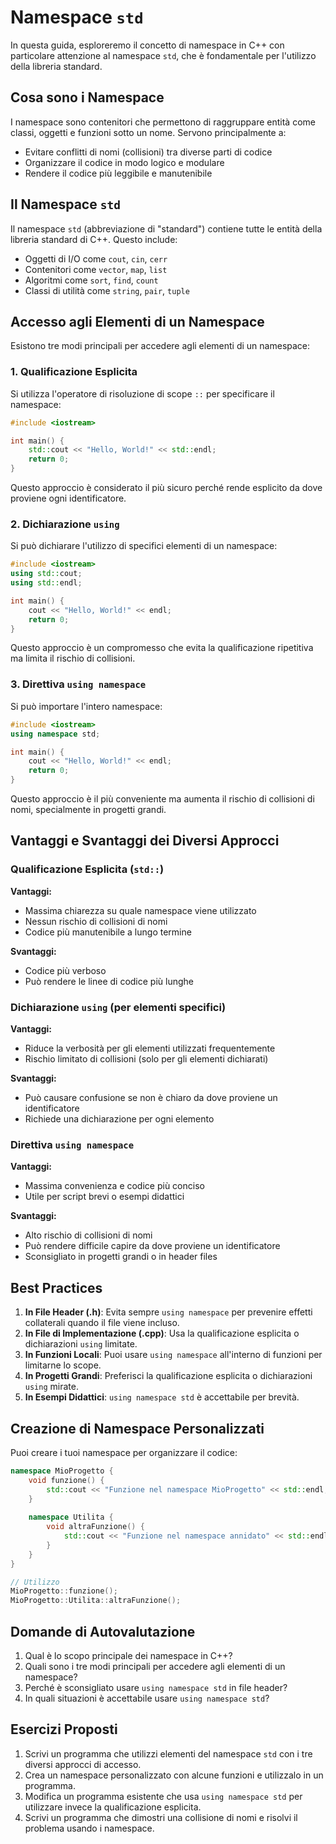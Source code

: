 # Namespace `std`

In questa guida, esploreremo il concetto di namespace in C++ con particolare attenzione al namespace `std`, che è fondamentale per l'utilizzo della libreria standard.

## Cosa sono i Namespace

I namespace sono contenitori che permettono di raggruppare entità come classi, oggetti e funzioni sotto un nome. Servono principalmente a:

- Evitare conflitti di nomi (collisioni) tra diverse parti di codice
- Organizzare il codice in modo logico e modulare
- Rendere il codice più leggibile e manutenibile

## Il Namespace `std`

Il namespace `std` (abbreviazione di "standard") contiene tutte le entità della libreria standard di C++. Questo include:

- Oggetti di I/O come `cout`, `cin`, `cerr`
- Contenitori come `vector`, `map`, `list`
- Algoritmi come `sort`, `find`, `count`
- Classi di utilità come `string`, `pair`, `tuple`

## Accesso agli Elementi di un Namespace

Esistono tre modi principali per accedere agli elementi di un namespace:

### 1. Qualificazione Esplicita

Si utilizza l'operatore di risoluzione di scope `::` per specificare il namespace:

```cpp
#include <iostream>

int main() {
    std::cout << "Hello, World!" << std::endl;
    return 0;
}
```

Questo approccio è considerato il più sicuro perché rende esplicito da dove proviene ogni identificatore.

### 2. Dichiarazione `using`

Si può dichiarare l'utilizzo di specifici elementi di un namespace:

```cpp
#include <iostream>
using std::cout;
using std::endl;

int main() {
    cout << "Hello, World!" << endl;
    return 0;
}
```

Questo approccio è un compromesso che evita la qualificazione ripetitiva ma limita il rischio di collisioni.

### 3. Direttiva `using namespace`

Si può importare l'intero namespace:

```cpp
#include <iostream>
using namespace std;

int main() {
    cout << "Hello, World!" << endl;
    return 0;
}
```

Questo approccio è il più conveniente ma aumenta il rischio di collisioni di nomi, specialmente in progetti grandi.

## Vantaggi e Svantaggi dei Diversi Approcci

### Qualificazione Esplicita (`std::`)

**Vantaggi:**
- Massima chiarezza su quale namespace viene utilizzato
- Nessun rischio di collisioni di nomi
- Codice più manutenibile a lungo termine

**Svantaggi:**
- Codice più verboso
- Può rendere le linee di codice più lunghe

### Dichiarazione `using` (per elementi specifici)

**Vantaggi:**
- Riduce la verbosità per gli elementi utilizzati frequentemente
- Rischio limitato di collisioni (solo per gli elementi dichiarati)

**Svantaggi:**
- Può causare confusione se non è chiaro da dove proviene un identificatore
- Richiede una dichiarazione per ogni elemento

### Direttiva `using namespace`

**Vantaggi:**
- Massima convenienza e codice più conciso
- Utile per script brevi o esempi didattici

**Svantaggi:**
- Alto rischio di collisioni di nomi
- Può rendere difficile capire da dove proviene un identificatore
- Sconsigliato in progetti grandi o in header files

## Best Practices

1. **In File Header (.h)**: Evita sempre `using namespace` per prevenire effetti collaterali quando il file viene incluso.
2. **In File di Implementazione (.cpp)**: Usa la qualificazione esplicita o dichiarazioni `using` limitate.
3. **In Funzioni Locali**: Puoi usare `using namespace` all'interno di funzioni per limitarne lo scope.
4. **In Progetti Grandi**: Preferisci la qualificazione esplicita o dichiarazioni `using` mirate.
5. **In Esempi Didattici**: `using namespace std` è accettabile per brevità.

## Creazione di Namespace Personalizzati

Puoi creare i tuoi namespace per organizzare il codice:

```cpp
namespace MioProgetto {
    void funzione() {
        std::cout << "Funzione nel namespace MioProgetto" << std::endl;
    }
    
    namespace Utilita {
        void altraFunzione() {
            std::cout << "Funzione nel namespace annidato" << std::endl;
        }
    }
}

// Utilizzo
MioProgetto::funzione();
MioProgetto::Utilita::altraFunzione();
```

## Domande di Autovalutazione

1. Qual è lo scopo principale dei namespace in C++?
2. Quali sono i tre modi principali per accedere agli elementi di un namespace?
3. Perché è sconsigliato usare `using namespace std` in file header?
4. In quali situazioni è accettabile usare `using namespace std`?

## Esercizi Proposti

1. Scrivi un programma che utilizzi elementi del namespace `std` con i tre diversi approcci di accesso.
2. Crea un namespace personalizzato con alcune funzioni e utilizzalo in un programma.
3. Modifica un programma esistente che usa `using namespace std` per utilizzare invece la qualificazione esplicita.
4. Scrivi un programma che dimostri una collisione di nomi e risolvi il problema usando i namespace.